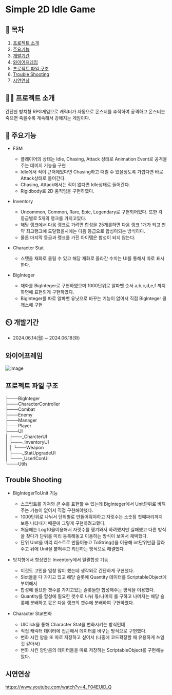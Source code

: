 # Simple 2D Idle Game
## 📖 목차
1. [프로젝트 소개](#프로젝트-소개)
2. [주요기능](#주요기능)
3. [개발기간](#개발기간)
4. [와이어프레임](#와이어프레임)
5. [프로젝트 파일 구조](#프로젝트-파일-구조)
6. [Trouble Shooting](#trouble-shooting)
7. [시연연상](#시연연상)
    
## 👨‍🏫 프로젝트 소개
간단한 방치형 RPG게임으로 캐릭터가 자동으로 몬스터를 추적하여 공격하고 몬스터는 죽으면 죽을수록 계속해서 강해지는 게임이다.


## 💜 주요기능
- FSM
  - 플레이어의 상태는 Idle, Chasing, Attack 상태로 Animation Event로 공격을 주는 데미지 기능을 구현
  - Idle에서 적이 근처에있다면 Chasing하고 때릴 수 있을정도록 가깝다면 바로 Attack상태로 들어간다.
  - Chasing, Attack에서는 적이 없다면 Idle상태로 들어간다.
  - Rigidbody로 2D 움직임을 구현하였다.

- Inventory
  - Uncommon, Common, Rare, Epic, Legendary로 구현되어있다. 또한 각 등급별로 5개의 랭크를 가지고있다.
  - 해당 랭크에서 다음 랭크로 가려면 합성을 25개를하면 다음 랭크 1개가 되고 만약 최고랭크에 도달했을시에는 다음 등급으로 합성이되는 방식이다.
  - 물론 마지막 등급과 랭크를 가진 아이템은 합성이 되지 않는다.

- Character Stat
  - 스탯을 재화로 올릴 수 있고 해당 재화로 올라간 수치는 UI를 통해서 따로 표시한다.

- BigInteger
  - 재화를 BigInteger로 구현하였으며 1000단위로 알파벳 순서 a,b,c,d,e,f 까지 화면에 표현되게 구현하였다.
  - BigInteger를 따로 알파벳 유닛으로 바꾸는 기능이 없어서 직접 BigInteger 클래스에 구현


## ⏲️ 개발기간
- 2024.06.14(월) ~ 2024.06.18(화)


## 와이어프레임
![image](https://github.com/Bin2y/2D-Idle-Game/assets/37493119/f219b7d4-d44f-41c6-819d-f219b1078f58)




## 프로젝트 파일 구조
├───BigInteger   
├───CharacterController   
├───Combat   
├───Enemy   
├───Manager   
├───Player   
├───UI   
│   ├───_CharcterUI   
│   ├───_InventoryUI   
│   │   └───Weapon   
│   ├───_StatUpgradeUI   
│   └───_UserIConUI   
└───Utils   



## Trouble Shooting
- BigIntegerToUnit 기능   
  - 스크립트를 가져와 큰 수를 표현할 수 있는데 BigInteger에서 Unit단위로 바꿔주는 기능이 없어서 직접 구현해야했다.   
  - 1000단위로 나눠서 단위별로 만들어줘야하고 자릿수는 소숫점 첫째짜리까지 보통 나타내기 때문에 그렇게 구현하려고했다.   
  - 처음에는 Log10을이용해서 자릿수를 떙겨와서 하려했지만 실패했고 다른 방식을 찾다가 단위를 미리 등록해놓고 이용하는 방식이 보여서 채택했다.      
  - 단위 Unit을 미리 리스트로 만들어놓고 ToString()을 이용해 int단위만큼 잘라주고 뒤에 Unit을 붙혀주고 리턴하는 방식으로 해결했다.
    
- 방치형에서 항상있는 Inventory에서 일괄합성 기능
  - 이것도 고민을 엄청 많이 했는데 생각외로 간단하게 구현했다.
  - Slot들을 다 가지고 있고 해당 슬롯에 Quantity 데이터를 ScriptableObject에 부여해서
  - 합성에 필요한 갯수를 가지고있는 슬롯들만 합성해주는 방식을 이용했다.
  - Quantity를 합성에 필요한 갯수로 나눠 몫/나머지 를 구하고 나머지는 해당 슬롯에 분배하고 몫은 다음 랭크의 갯수에 분배하여 구현하였다.
 
- Character Stat변화
  - UIClick을 통해 Character Stat을 변화시키는 방식인데
  - 직접 캐릭터 데이터에 접근해서 데이터를 바꾸는 방식으로 구현했다.
  - 변화 시킨 양을 또 따로 저장하고 싶어서 (나중에 코드확장할 때 유용하게 쓰일 것 같아서)   
  - 변화 시킨 양만큼의 데이터들을 따로 저장하는 ScriptableObject를 구현해놓았다.

## 시연연상
https://www.youtube.com/watch?v=4_F04EUiD_Q

